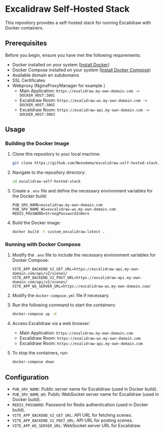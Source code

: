 # Excalidraw Self-Hosted Stack

This repository provides a self-hosted stack for running Excalidraw with Docker containers.

## Prerequisites

Before you begin, ensure you have met the following requirements:

- Docker installed on your system ([Install Docker](https://docs.docker.com/get-docker/))
- Docker Compose installed on your system ([Install Docker Compose](https://docs.docker.com/compose/install/))
- Available domain en subdomains
- SSL Certificates
- Webproxy (NginxProxyManager for example )
  - Main Application: `https://exalidraw.my-own-domain.com -> DOCKER_HOST:3001`
  - Excalidraw Room: `https://exalidraw-ws.my-own-domain.com -> DOCKER_HOST:3002`
  - Excalidraw Room: `https://exalidraw-api.my-own-domain.com -> DOCKER_HOST:3003`

## Usage

### Building the Docker Image

1. Clone this repository to your local machine:

    ```bash
    git clone https://github.com/Nenodema/excalidraw-self-hosted-stack.git
    ```

2. Navigate to the repository directory:

    ```bash
    cd excalidraw-self-hosted-stack
    ```

3. Create a `.env` file and define the necessary environment variables for the Docker build:

    ```dotenv
    PUB_SRV_NAME=excalidraw.my-own-domain.com
    PUB_SRV_NAME_WS=excalidraw-ws.my-own-domain.com
    REDIS_PASSWORD=StrongPasswordInHere
    ```

4. Build the Docker image:

    ```bash
    docker build -t custom_excalidraw:latest .
    ```

### Running with Docker Compose

1. Modify the `.env` file to include the necessary environment variables for Docker Compose:

    ```dotenv
    VITE_APP_BACKEND_V2_GET_URL=https://excalidraw-api.my-own-domain.com/api/v2/scenes/
    VITE_APP_BACKEND_V2_POST_URL=https://excalidraw-api.my-own-domain.com/api/v2/scenes/
    VITE_APP_WS_SERVER_URL=https://excalidraw-ws.my-own-domain.com/
    ```

2. Modify the `docker-compose.yml` file if necessary.

3. Run the following command to start the containers:

    ```bash
    docker-compose up -d
    ```

4. Access Excalidraw via a web browser:

    - Main Application: `https://exalidraw.my-own-domain.com`
    - Excalidraw Room: `https://exalidraw-ws.my-own-domain.com`
    - Excalidraw Room: `https://exalidraw-api.my-own-domain.com`

5. To stop the containers, run:

    ```bash
    docker-compose down
    ```

## Configuration

- `PUB_SRV_NAME`: Public server name for Excalidraw (used in Docker build).
- `PUB_SRV_NAME_WS`: Public WebSocket server name for Excalidraw (used in Docker build).
- `REDIS_PASSWORD`: Password for Redis authentication (used in Docker build).
- `VITE_APP_BACKEND_V2_GET_URL`: API URL for fetching scenes.
- `VITE_APP_BACKEND_V2_POST_URL`: API URL for posting scenes.
- `VITE_APP_WS_SERVER_URL`: WebSocket server URL for Excalidraw.
